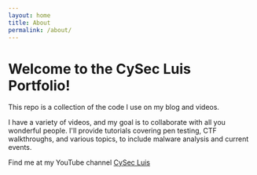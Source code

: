 ```yaml
---
layout: home
title: About
permalink: /about/
---
```


# Welcome to the CySec Luis Portfolio!

This repo is a collection of the code I use on my blog and videos. 


I have a variety of videos, and my goal is to collaborate with all you wonderful people. I'll provide tutorials covering pen testing, CTF walkthroughs, and various topics, to include malware analysis and current events.

Find me at my YouTube channel [CySec Luis](https://www.youtube.com/channel/UCdvWgSUVHaA1-BblHXFTMYQ)
